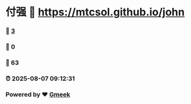 # 付强 :link: https://mtcsol.github.io/john 
### :page_facing_up: [3](https://mtcsol.github.io/john/tag.html) 
### :speech_balloon: 0 
### :hibiscus: 63 
### :alarm_clock: 2025-08-07 09:12:31 
### Powered by :heart: [Gmeek](https://github.com/Meekdai/Gmeek)
